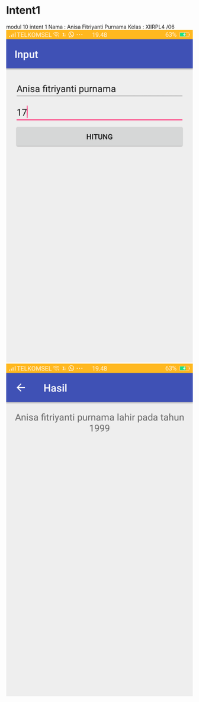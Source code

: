 # Intent1
modul 10 intent 1
Nama : Anisa Fitriyanti Purnama
Kelas : XIIRPL4 /06
![gambarintent1.1](https://github.com/anisafp/Intent1/blob/master/intent1.1.png)
![gambarintent1.2](https://github.com/anisafp/Intent1/blob/master/intent1.2.png)
